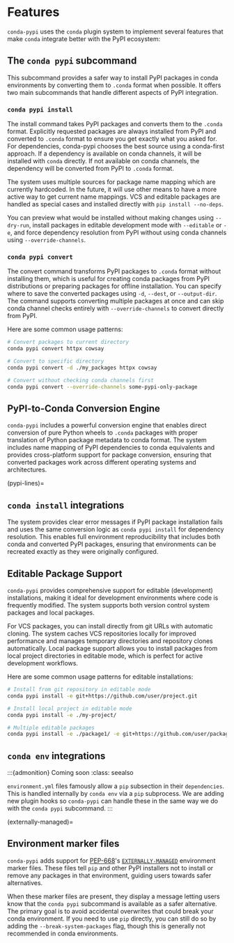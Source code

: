 # Features

`conda-pypi` uses the `conda` plugin system to implement several features
that make `conda` integrate better with the PyPI ecosystem:

## The `conda pypi` subcommand

This subcommand provides a safer way to install PyPI packages in conda
environments by converting them to `.conda` format when possible. It offers two
main subcommands that handle different aspects of PyPI integration.

### `conda pypi install`

The install command takes PyPI packages and converts them to the `.conda` format.
Explicitly requested packages are always installed from PyPI and converted
to `.conda` format to ensure you get exactly what you asked for. For
dependencies, conda-pypi chooses the best source using a
conda-first approach. If a dependency is available on conda channels, it will
be installed with `conda` directly. If not available on conda channels, the
dependency will be converted from PyPI to `.conda` format.

The system uses multiple sources for package name mapping which are
currently hardcoded.  In the future, it will use other means to have
a more active way to get current name mappings. VCS and editable packages
are handled as special cases and installed directly with `pip install --no-deps`.

You can preview what would be installed without making changes using
`--dry-run`, install packages in editable development mode with `--editable`
or `-e`, and force dependency resolution from PyPI without using conda
channels using `--override-channels`.

### `conda pypi convert`

The convert command transforms PyPI packages to `.conda` format without
installing them, which is useful for creating conda packages from PyPI
distributions or preparing packages for offline installation. You can specify
where to save the converted packages using `-d`, `--dest`, or `--output-dir`.
The command supports converting multiple packages at once and can skip conda
channel checks entirely with `--override-channels` to convert directly from
PyPI.

Here are some common usage patterns:

```bash
# Convert packages to current directory
conda pypi convert httpx cowsay

# Convert to specific directory
conda pypi convert -d ./my_packages httpx cowsay

# Convert without checking conda channels first
conda pypi convert --override-channels some-pypi-only-package
```

## PyPI-to-Conda Conversion Engine

`conda-pypi` includes a powerful conversion engine that enables direct
conversion of pure Python wheels to `.conda` packages with proper translation of
Python package metadata to conda format. The system includes name
mapping of PyPI dependencies to conda equivalents and provides cross-platform
support for package conversion, ensuring that converted packages work
across different operating systems and architectures.

(pypi-lines)=


## `conda install` integrations

The system provides clear error messages if PyPI package installation fails
and uses the same conversion logic as `conda pypi install` for
dependency resolution. This enables full environment reproducibility that
includes both conda and converted PyPI packages, ensuring that environments
can be recreated exactly as they were originally configured.

## Editable Package Support

`conda-pypi` provides comprehensive support for editable (development)
installations, making it ideal for development environments where code is
frequently modified. The system supports both version control system packages
and local packages.

For VCS packages, you can install directly from git URLs with automatic
cloning. The system caches VCS repositories locally for improved performance
and manages temporary directories and repository clones automatically. Local
package support allows you to install packages from local project directories
in editable mode, which is perfect for active development workflows.

Here are some common usage patterns for editable installations:

```bash
# Install from git repository in editable mode
conda pypi install -e git+https://github.com/user/project.git

# Install local project in editable mode
conda pypi install -e ./my-project/

# Multiple editable packages
conda pypi install -e ./package1/ -e git+https://github.com/user/package2.git
```

## `conda env` integrations

:::{admonition} Coming soon
:class: seealso

`environment.yml` files famously allow a `pip` subsection in their
`dependencies`. This is handled internally by `conda env` via a `pip`
subprocess. We are adding new plugin hooks so `conda-pypi` can handle these
in the same way we do with the `conda pypi` subcommand.
:::

(externally-managed)=

## Environment marker files

`conda-pypi` adds support for
[PEP-668](https://peps.python.org/pep-0668/)'s
[`EXTERNALLY-MANAGED`](https://packaging.python.org/en/latest/specifications/externally-managed-environments/)
environment marker files. These files tell `pip` and other PyPI installers
not to install or remove any packages in that environment, guiding users
towards safer alternatives.

When these marker files are present, they display a message letting users
know that the `conda pypi` subcommand is available as a safer alternative. The
primary goal is to avoid accidental overwrites that could break your conda
environment. If you need to use `pip` directly, you can still do so by adding
the `--break-system-packages` flag, though this is generally not recommended
in conda environments.
